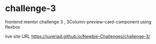 # challenge-3
frontend mentor challenge 3 , 
3Column-preview-card-component using flexbox

live site URL
 https://juveriad.github.io/Newbie-Challenges/challenge-3/

